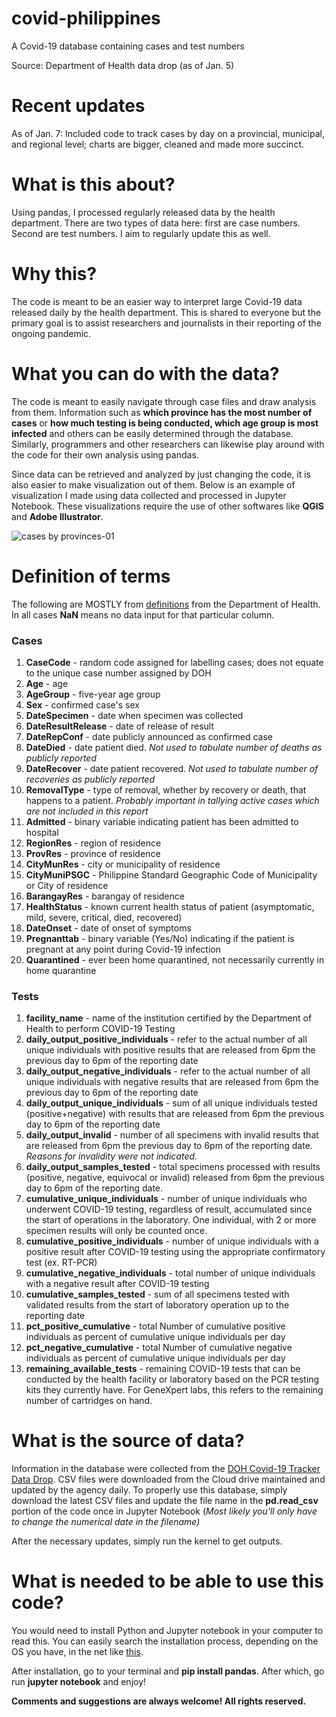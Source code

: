 # covid-philippines
A Covid-19 database containing cases and test numbers

Source: Department of Health data drop (as of Jan. 5)

# Recent updates

As of Jan. 7: Included code to track cases by day on a provincial, municipal, and regional level; charts are bigger, cleaned and made more succinct.

# What is this about?

Using pandas, I processed regularly released data by the health department. There are two types of data here: first are case numbers. Second are test numbers.
I aim to regularly update this as well.

# Why this?

The code is meant to be an easier way to interpret large Covid-19 data released daily by the health department. This is shared to everyone but the primary goal is
to assist researchers and journalists in their reporting of the ongoing pandemic.

# What you can do with the data?

The code is meant to easily navigate through case files and draw analysis from them. Information such as **which province has the most number of cases** or
**how much testing is being conducted, which age group is most infected** and others can be easily determined through the database. Similarly, programmers
and other researchers can likewise play around with the code for their own analysis using pandas.

Since data can be retrieved and analyzed by just changing the code, it is also easier to make visualization out of them. Below is an example of visualization I made 
using data collected and processed in Jupyter Notebook. These visualizations require the use of other softwares like **QGIS** and **Adobe Illustrator**.

![cases by provinces-01](https://user-images.githubusercontent.com/87161563/148441101-3daa6894-d32e-4ef0-9950-d35f6cb09105.png)

# Definition of terms

The following are MOSTLY from [definitions](https://docs.google.com/spreadsheets/d/1rD77PMdxN6JMVeYmk7mvgDNtEHJt8Du6ozaLm_Qok0Q/edit#gid=1714687638) from the 
Department of Health. In all cases **NaN** means no data input for that particular column.

### Cases

1. **CaseCode** - random code assigned for labelling cases; does not equate to the unique case number assigned by DOH
2. **Age** - age
3. **AgeGroup** - five-year age group
4. **Sex** - confirmed case's sex
5. **DateSpecimen** - date when specimen was collected
6. **DateResultRelease** - date of release of result
7. **DateRepConf** - date publicly announced as confirmed case
8. **DateDied** - date patient died. *Not used to tabulate number of deaths as publicly reported*
9. **DateRecover** - date patient recovered. *Not used to tabulate number of recoveries as publicly reported*
10. **RemovalType** - type of removal, whether by recovery or death, that happens to a patient. *Probably important in tallying active cases which are not included
in this report*
11. **Admitted** - binary variable indicating patient has been admitted to hospital 
12. **RegionRes** - region of residence
13. **ProvRes** - province of residence
14. **CityMunRes** - city or municipality of residence
15. **CityMuniPSGC** - Philippine Standard Geographic Code of Municipality or City of residence
16. **BarangayRes** - barangay of residence
17. **HealthStatus** - known current health status of patient (asymptomatic, mild, severe, critical, died, recovered)
18. **DateOnset** - date of onset of symptoms
19. **Pregnanttab** - binary variable (Yes/No) indicating if the patient is pregnant at any point during Covid-19 infection
20. **Quarantined** - ever been home quarantined, not necessarily currently in home quarantine

### Tests

1. **facility_name** - name of the institution certified by the Department of Health to perform COVID-19 Testing
2. **daily_output_positive_individuals** - refer to the actual number of all unique individuals with positive results that are released from 6pm the previous day
to 6pm of the reporting date
3. **daily_output_negative_individuals** - refer to the actual number of all unique individuals with negative results that are released from 6pm the previous day 
to 6pm of the reporting date
4. **daily_output_unique_individuals** - sum of all unique individuals tested (positive+negative) with results that are released from 6pm the previous day to 6pm 
of the reporting date
5. **daily_output_invalid** - number of all specimens with invalid results that are released from 6pm the previous day to 6pm of the reporting date. *Reasons for
invalidity were not indicated.*
6. **daily_output_samples_tested** - total specimens processed with results (positive, negative, equivocal or invalid) released from 6pm the previous day to 6pm of 
the reporting date.
7. **cumulative_unique_individuals** - number of unique individuals who underwent COVID-19 testing, regardless of result, accumulated since the start of operations 
in the laboratory. One individual, with 2 or more specimen results will only be counted once.
9. **cumulative_positive_individuals** - number of unique individuals with a positive result after COVID-19 testing using the appropriate confirmatory test (ex. 
RT-PCR)
10. **cumulative_negative_individuals** - total number of unique individuals with a negative result after COVID-19 testing
11. **cumulative_samples_tested** - sum of all specimens tested with validated results from the start of laboratory operation up to the reporting date
12. **pct_positive_cumulative** - total Number of cumulative positive individuals as percent of cumulative unique individuals per day
13. **pct_negative_cumulative** - total Number of cumulative negative individuals as percent of cumulative unique individuals per day
14. **remaining_available_tests** - remaining COVID-19 tests that can be conducted by the health facility or laboratory based on the PCR testing kits they 
currently have. For GeneXpert labs, this refers to the remaining number of cartridges on hand.

# What is the source of data?

Information in the database were collected from the [DOH Covid-19 Tracker Data Drop](https://doh.gov.ph/covid19tracker). CSV files were downloaded from the
Cloud drive maintained and updated by the agency daily. To properly use this database, simply download the latest CSV files and update the file name in the
**pd.read_csv** portion of the code once in Jupyter Notebook (*Most likely you'll only have to change the numerical date in the filename)*

After the necessary updates, simply run the kernel to get outputs.

# What is needed to be able to use this code?

You would need to install Python and Jupyter notebook in your computer to read this. You can easily search the installation process, depending on the OS you have,
in the net like [this](https://medium.com/co-learning-lounge/how-to-download-install-python-on-windows-2021-44a707994013). 

After installation, go to your terminal and **pip install pandas**. After which, go run **jupyter notebook** and enjoy!


**Comments and suggestions are always welcome! All rights reserved.**
